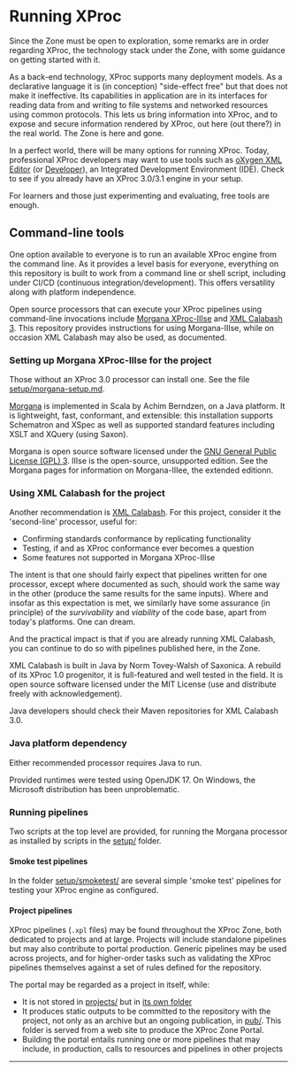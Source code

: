 # Running XProc

Since the Zone must be open to exploration, some remarks are in order regarding XProc, the technology stack under the Zone, with some guidance on getting started with it.

As a back-end technology, XProc supports many deployment models. As a declarative language it is (in conception) "side-effect free" but that does not make it ineffective. Its capabilities in application are in its interfaces for reading data from and writing to file systems and networked resources using common protocols. This lets us bring information into XProc, and to expose and secure information rendered by XProc, out here (out there?) in the real world. The Zone is here and gone.

In a perfect world, there will be many options for running XProc. Today, professional XProc developers may want to use tools such as [oXygen XML Editor](https://www.oxygenxml.com/) (or [Developer](https://www.oxygenxml.com/xml_developer.html)), an Integrated Development Environment (IDE). Check to see if you already have an XProc 3.0/3.1 engine in your setup.

For learners and those just experimenting and evaluating, free tools are enough.

## Command-line tools

One option available to everyone is to run an available XProc engine from the command line. As it provides a level basis for everyone, everything on this repository is built to work from a command line or shell script, including under CI/CD (continuous integration/development). This offers versatility along with platform independence.

Open source processors that can execute your XProc pipelines using command-line invocations include [Morgana XProc-IIIse][morgana] and [XML Calabash 3][xmlcalabash3]. This repository provides instructions for using Morgana-IIIse, while on occasion XML Calabash may also be used, as documented.

### Setting up Morgana XProc-IIIse for the project

Those without an XProc 3.0 processor can install one. See the file [setup/morgana-setup.md](setup/morgana-setup.md).

[Morgana][morgana] is implemented in Scala by Achim Berndzen, on a Java platform. It is lightweight, fast, conformant, and extensible: this installation supports Schematron and XSpec as well as supported standard features including XSLT and XQuery (using Saxon).

Morgana is open source software licensed under the [GNU General Public License (GPL) 3](http://www.gnu.de/documents/gpl-3.1.en.html). IIIse is the open-source, unsupported edition. See the Morgana pages for information on Morgana-IIIee, the extended editionn.

### Using XML Calabash for the project

Another recommendation is [XML Calabash](xmlcalabash3). For this project, consider it the 'second-line' processor, useful for:

- Confirming standards conformance by replicating functionality
- Testing, if and as XProc conformance ever becomes a question
- Some features not supported in Morgana XProc-IIIse

The intent is that one should fairly expect that pipelines written for one processor, except where documented as such, should work the same way in the other (produce the same results for the same inputs). Where and insofar as this expectation is met, we similarly have some assurance (in principle) of the *survivability* and *viability* of the code base, apart from today's platforms. One can dream.

And the practical impact is that if you are already running XML Calabash, you can continue to do so with pipelines published here, in the Zone.

XML Calabash is built in Java by Norm Tovey-Walsh of Saxonica. A rebuild of its XProc 1.0 progenitor, it is full-featured and well tested in the field. It is open source software licensed under the MIT License (use and distribute freely with acknowledgement).

Java developers should check their Maven repositories for XML Calabash 3.0.

### Java platform dependency

Either recommended processor requires Java to run.

Provided runtimes were tested using OpenJDK 17. On Windows, the Microsoft distribution has been unproblematic.

### Running pipelines

Two scripts at the top level are provided, for running the Morgana processor as installed by scripts in the [setup/](setup/) folder.

#### Smoke test pipelines

In the folder [setup/smoketest/](setup/smoketest/) are several simple 'smoke test' pipelines for testing your XProc engine as configured.

#### Project pipelines

XProc pipelines (`.xpl` files) may be found throughout the XProc Zone, both dedicated to projects and at large. Projects will include standalone pipelines but may also contribute to portal production. Generic pipelines may be used across projects, and for higher-order tasks such as validating the XProc pipelines themselves against a set of rules defined for the repository.

The portal may be regarded as a project in itself, while:

- It is not stored in [projects/](projects) but in [its own folder](portal/)
- It produces static outputs to be committed to the repository with the project, not only as an archive but an ongoing publication, in [pub/](pub/). This folder is served from a web site to produce the XProc Zone Portal.
- Building the portal entails running one or more pipelines that may include, in production, calls to resources and pipelines in other projects

---

<!-- links -->

[xdm3]: https://www.w3.org/TR/xpath-datamodel/
[xmlcalabash3]: https://github.com/xmlcalabash/xmlcalabash3 
[xslt3]: https://www.w3.org/TR/xslt-30/
[xproc]: https://xproc.org/
[xproc-specs]: https://xproc.org/specifications.html
[xspec]: https://github.com/xspec/xspec
[ixml]: https://invisiblexml.org
[morgana]: https://www.xml-project.com/morganaxproc-iiise.html
[saxon12]: https://www.saxonica.com/documentation12/documentation.xml
[schxslt]: https://github.com/schxslt/schxslt

